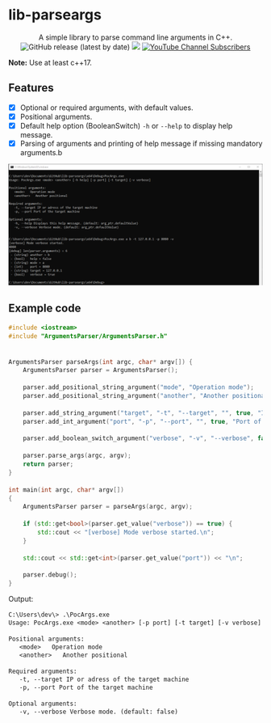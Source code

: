 # lib-parseargs

<p align="center">
  A simple library to parse command line arguments in C++.
  <br>
  <img alt="GitHub release (latest by date)" src="https://img.shields.io/github/v/release/p0dalirius/lib-parseargs">
  <a href="https://twitter.com/intent/follow?screen_name=podalirius_" title="Follow"><img src="https://img.shields.io/twitter/follow/podalirius_?label=Podalirius&style=social"></a>
  <a href="https://www.youtube.com/c/Podalirius_?sub_confirmation=1" title="Subscribe"><img alt="YouTube Channel Subscribers" src="https://img.shields.io/youtube/channel/subscribers/UCF_x5O7CSfr82AfNVTKOv_A?style=social"></a>
  <br>
</p>

**Note:** Use at least c++17. 

## Features

 - [x] Optional or required arguments, with default values.
 - [x] Positional arguments.
 - [x] Default help option (BooleanSwitch) `-h` or `--help` to display help message.
 - [x] Parsing of arguments and printing of help message if missing mandatory arguments.b

![image](./.github/example.png)

## Example code

```cpp
#include <iostream>
#include "ArgumentsParser/ArgumentsParser.h"


ArgumentsParser parseArgs(int argc, char* argv[]) {
	ArgumentsParser parser = ArgumentsParser();

	parser.add_positional_string_argument("mode", "Operation mode");
	parser.add_positional_string_argument("another", "Another positional");
	
	parser.add_string_argument("target", "-t", "--target", "", true, "IP or adress of the target machine");
	parser.add_int_argument("port", "-p", "--port", "", true, "Port of the target machine");

	parser.add_boolean_switch_argument("verbose", "-v", "--verbose", false, false, "Verbose mode.");

	parser.parse_args(argc, argv);
	return parser;
}

int main(int argc, char* argv[])
{
	ArgumentsParser parser = parseArgs(argc, argv);

	if (std::get<bool>(parser.get_value("verbose")) == true) {
		std::cout << "[verbose] Mode verbose started.\n";
	}

	std::cout << std::get<int>(parser.get_value("port")) << "\n";

	parser.debug();
}

```

Output:

```
C:\Users\dev\> .\PocArgs.exe
Usage: PocArgs.exe <mode> <another> [-p port] [-t target] [-v verbose]

Positional arguments:
   <mode>   Operation mode
   <another>   Another positional

Required arguments:
   -t, --target IP or adress of the target machine
   -p, --port Port of the target machine

Optional arguments:
   -v, --verbose Verbose mode. (default: false)

```
